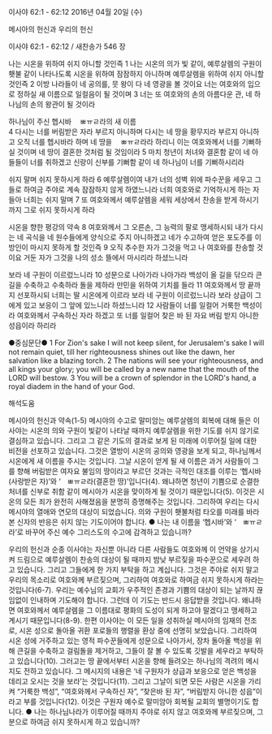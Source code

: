 이사야 62:1 - 62:12 
2016년 04월 20일 (수)

메시아의 헌신과 우리의 헌신



이사야 62:1 - 62:12 / 새찬송가 546 장


나는 시온을 위하여 쉬지 아니할 것인즉
1 나는 시온의 의가 빛 같이, 예루살렘의 구원이 횃불 같이 나타나도록 시온을 위하여 잠잠하지 아니하며 예루살렘을 위하여 쉬지 아니할 것인즉  2 이방 나라들이 네 공의를, 뭇 왕이 다 네 영광을 볼 것이요 너는 여호와의 입으로 정하실 새 이름으로 일컬음이 될 것이며  3 너는 또 여호와의 손의 아름다운 관, 네 하나님의 손의 왕관이 될 것이라

하나님이 주신 헵시바 ㅤㅃㅠㄹ라의 새 이름  
4 다시는 너를 버림받은 자라 부르지 아니하며 다시는 네 땅을 황무지라 부르지 아니하고 오직 너를 헵시바라 하며 네 땅을 ㅤㅃㅠㄹ라라 하리니 이는 여호와께서 너를 기뻐하실 것이며 네 땅이 결혼한 것처럼 될 것임이라 5 마치 청년이 처녀와 결혼함 같이 네 아들들이 너를 취하겠고 신랑이 신부를 기뻐함 같이 네 하나님이 너를 기뻐하시리라

쉬지 말며 쉬지 못하시게 하라 
6 예루살렘이여 내가 너의 성벽 위에 파수꾼을 세우고 그들로 하여금 주야로 계속 잠잠하지 않게 하였느니라 너희 여호와로 기억하시게 하는 자들아 너희는 쉬지 말며 7 또 여호와께서 예루살렘을 세워 세상에서 찬송을 받게 하시기까지 그로 쉬지 못하시게 하라

시온을 향한 평강의 약속
8 여호와께서 그 오른손, 그 능력의 팔로 맹세하시되 내가 다시는 네 곡식을 네 원수들에게 양식으로 주지 아니하겠고 네가 수고하여 얻은 포도주를 이방인이 마시지 못하게 할 것인즉
9 오직 추수한 자가 그것을 먹고 나 여호와를 찬송할 것이요 거둔 자가 그것을 나의 성소 뜰에서 마시리라 하셨느니라

보라 네 구원이 이르렀느니라 
10 성문으로 나아가라 나아가라 백성이 올 길을 닦으라 큰 길을 수축하고 수축하라 돌을 제하라 만민을 위하여 기치를 들라 11 여호와께서 땅 끝까지 선포하시되 너희는 딸 시온에게 이르라 보라 네 구원이 이르렀느니라 보라 상급이 그에게 있고 보응이 그 앞에 있느니라 하셨느니라 12 사람들이 너를 일컬어 거룩한 백성이라 여호와께서 구속하신 자라 하겠고 또 너를 일컬어 찾은 바 된 자요 버림 받지 아니한 성읍이라 하리라

●중심문단● 1 For Zion's sake I will not keep silent, for Jerusalem's sake I will not remain quiet, till her righteousness shines out like the dawn, her salvation like a blazing torch. 2 The nations will see your righteousness, and all kings your glory; you will be called by a new name that the mouth of the LORD will bestow. 3 You will be a crown of splendor in the LORD's hand, a royal diadem in the hand of your God.

해석도움





메시아의 헌신과 약속(1-5)
메시야의 수고로 말미암는 예루살렘의 회복에 대해 들은 이사야는 시온의 의와 구원이 빛같이 나타날 때까지 예루살렘을 위한 기도를 쉬지 않기로 결심하고 있습니다. 그리고 그 같은 기도의 결과로 보게 된 미래에 이루어질 일에 대한 비전을 선포하고 있습니다. 그것은 열방이 시온의 공의와 영광을 보게 되고, 하나님께서 시온에게 새 이름을 주시는 것입니다. 그날 시온이 얻게 될 새 이름은 과거 사람들이 그를 향해 버림받은 여자요 불임의 땅이라고 부르던 것과는 극적인 대조를 이루는 ‘헵시바(사랑받은 자)’와 ‘ㅤㅃㅠㄹ라(결혼한 땅)’입니다(4). 왜냐하면 청년이 기쁨으로 순결한 처녀를 신부로 취함 같이 메시아가 시온을 맞이하게 될 것이기 때문입니다(5). 이것은 시온의 모든 죄가 완전히 사해졌음을 분명히 증명해주는 것입니다. 그리하여 우리는 다시 메시야의 열애와 연모의 대상이 되었습니다. 의와 구원이 횃불처럼 타오를 미래를 바라본 신자의 반응은 쉬지 않는 기도이어야 합니다.
● 나는 내 이름을 ‘헵시바’와 ‘ㅤㅃㅠㄹ라’로 바꾸어 주신 예수 그리스도의 수고에 감격하고 있습니까?

우리의 헌신과 순종
이사야는 자신뿐 아니라 다른 사람들도 여호와께 이 언약을 상기시켜 드림으로 예루살렘이 찬송의 대상이 될 때까지 밤낮 부르짖을 파수꾼으로 세우려 하고 있습니다. 그리고 그들에게 한 가지 부탁을 하고 계십니다. 그것은 주야로 쉬지 말고 우리의 목소리로 여호와께 부르짖으며, 그리하여 여호와로 하여금 쉬지 못하시게 하라는 것입니다(6-7). 우리는 예수님의 교회가 우주적인 존경과 기쁨의 대상이 되는 날까지 끊임없이 인내하며 기도해야 합니다. 그런데 이 기도는 반드시 응답받을 것입니다. 왜냐하면 여호와께서 예루살렘을 그 이름대로 평화의 도성이 되게 하고야 말겠다고 맹세하고 계시기 때문입니다(8-9). 한편 이사야는 이 모든 일을 성취하실 메시아의 임재의 전조로, 시온 성으로 돌아올 귀환 포로들의 행렬을 환상 중에 선명히 보았습니다. 그리하여 시온 성에 거주하고 있는 영적 파수꾼들에게 성문으로 나아가서, 장차 돌아올 백성을 위해 큰길을 수축하고 걸림돌을 제거하고, 그들이 잘 볼 수 있도록 깃발을 세우라고 부탁하고 있습니다(10). 그러고는 땅 끝에서부터 시온을 향해 들려오는 하나님의 격려의 메시지도 전하고 있습니다. 그 메시지의 내용은 ‘네 구원자가 상급과 보응으로 얻은 백성을 데리고 오시는 것을 보라’는 것입니다(11). 그리고 그날이 되면 모든 사람은 시온을 가리켜 “거룩한 백성”, “여호와께서 구속하신 자”, “찾은바 된 자”, “버림받지 아니한 성읍”이라고 부를 것입니다(12). 이것은 구원자 예수로 말미암아 회복될 교회의 별명이기도 합니다.
● 나는 하나님나라가 이루어질 때까지 주야로 쉬지 않고 여호와께 부르짖으며, 그분으로 하여금 쉬지 못하시게 하고 있습니까?